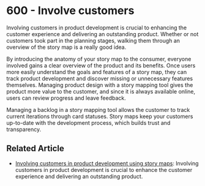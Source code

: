 # 600 - Involve customers

Involving customers in product development is crucial to enhancing the customer experience and delivering an outstanding product. Whether or not customers took part in the planning stages, walking them through an overview of the story map is a really good idea.

By introducing the anatomy of your story map to the consumer, everyone involved gains a clear overview of the product and its benefits. Once users more easily understand the goals and features of a story map, they can track product development and discover missing or unnecessary features themselves. Managing product design with a story mapping tool gives the product more value to the customer, and since it is always available online, users can review progress and leave feedback.

Managing a backlog in a story mapping tool allows the customer to track current iterations through card statuses. Story maps keep your customers up-to-date with the development process, which builds trust and transparency.

## Related Article

- [Involving customers in product development using story maps](https://storiesonboard.com/blog/5-quick-tips-involving-customers): Involving customers in product development is crucial to enhance the customer experience and delivering an outstanding product.
